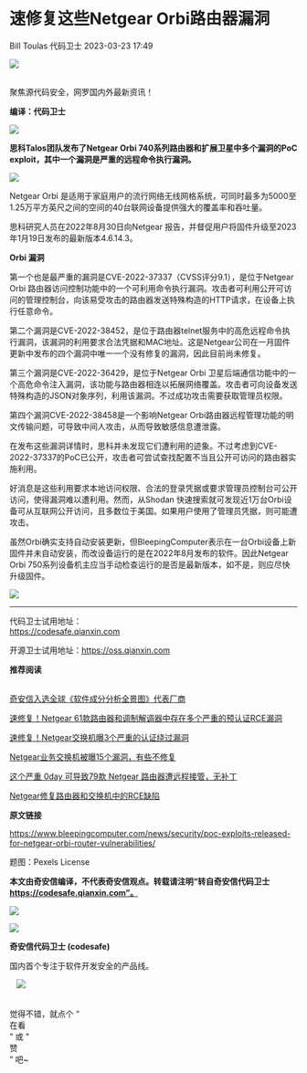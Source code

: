 #  速修复这些Netgear Orbi路由器漏洞   
Bill Toulas  代码卫士   2023-03-23 17:49  
  
![](https://mmbiz.qpic.cn/mmbiz_gif/Az5ZsrEic9ot90z9etZLlU7OTaPOdibteeibJMMmbwc29aJlDOmUicibIRoLdcuEQjtHQ2qjVtZBt0M5eVbYoQzlHiaw/640?wx_fmt=gif "")  
  
   
聚焦源代码安全，网罗国内外最新资讯！  
  
**编译：代码卫士**  
  
![](https://mmbiz.qpic.cn/mmbiz_png/oBANLWYScMTawvfLWEDEbz6tTcTPHPDIsCcIguWqrfo4ZKoE3LZdk3Sth2557MU3ib4elNocyhNGBZvlblA7FDA/640?wx_fmt=png "")  
  
  
**思科Talos团队发布了Netgear Orbi 740系列路由器和扩展卫星中多个漏洞的PoC exploit，其中一个漏洞是严重的远程命令执行漏洞。**  
  
  
![](https://mmbiz.qpic.cn/mmbiz_png/oBANLWYScMTawvfLWEDEbz6tTcTPHPDIS1cw3lN1uhOlCibFTAIMfPkAJSwArquGqJUeJq1dicIWKw7CUnP4v7uw/640?wx_fmt=png "")  
  
  
Netgear Orbi 是适用于家庭用户的流行网络无线网格系统，可同时最多为5000至1.25万平方英尺之间的空间的40台联网设备提供强大的覆盖率和吞吐量。  
  
思科研究人员在2022年8月30日向Netgear 报告，并督促用户将固件升级至2023年1月19日发布的最新版本4.6.14.3。  
  
  
**Orbi 漏洞**  
  
  
  
第一个也是最严重的漏洞是CVE-2022-37337（CVSS评分9.1），是位于Netgear Orbi 路由器访问控制功能中的一个可利用命令执行漏洞。攻击者可利用公开可访问的管理控制台，向该易受攻击的路由器发送特殊构造的HTTP请求，在设备上执行任意命令。  
  
第二个漏洞是CVE-2022-38452，是位于路由器telnet服务中的高危远程命令执行漏洞，该漏洞的利用要求合法凭据和MAC地址。这是Netgear公司在一月固件更新中发布的四个漏洞中唯一一个没有修复的漏洞，因此目前尚未修复。  
  
第三个漏洞是CVE-2022-36429，是位于Netgear Orbi 卫星后端通信功能中的一个高危命令注入漏洞，该功能与路由器相连以拓展网络覆盖。攻击者可向设备发送特殊构造的JSON对象序列，利用该漏洞。不过成功攻击需要获取管理员权限。  
  
第四个漏洞CVE-2022-38458是一个影响Netgear Orbi路由器远程管理功能的明文传输问题，可导致中间人攻击，从而导致敏感信息遭泄露。  
  
在发布这些漏洞详情时，思科并未发现它们遭利用的迹象。不过考虑到CVE-2022-37337的PoC已公开，攻击者可尝试查找配置不当且公开可访问的路由器实施利用。  
  
好消息是这些利用要求本地访问权限、合法的登录凭据或要求管理员控制台可公开访问，使得漏洞难以遭利用。然而，从Shodan 快速搜索就可发现近1万台Orbi设备可从互联网公开访问，且多数位于美国。如果用户使用了管理员凭据，则可能遭攻击。  
  
虽然Orbi确实支持自动安装更新，但BleepingComputer表示在一台Orbi设备上新固件并未自动安装，而改设备运行的是在2022年8月发布的软件。因此Netgear Orbi 750系列设备机主应当手动检查运行的是否是最新版本，如不是，则应尽快升级固件。  
  
  
  
![](https://mmbiz.qpic.cn/mmbiz_png/oBANLWYScMQZeSribxs2yU1w56EMvgX9cDBCiabniazxdxtQ25cBCAd5vBJIM2sOv1khjzwwViaT0pS74U6piaiauiaGA/640?wx_fmt=png "")  
  
  
****  
代码卫士试用地址：  
https://codesafe.qianxin.com  
  
开源卫士试用地址：https://oss.qianxin.com  
  
  
  
  
  
  
  
  
  
  
  
  
**推荐阅读**  
  
[](http://mp.weixin.qq.com/s?__biz=MzI2NTg4OTc5Nw==&mid=2247511052&idx=3&sn=fb116392e405ae62e6c339117fffdb59&chksm=ea949d66dde31470758b6ee8f9dbecdb67ef6c0c8af277f26b83b60dbac95748d28db787a4b4&scene=21#wechat_redirect)  
[奇安信入选全球《软件成分分析全景图》代表厂商](http://mp.weixin.qq.com/s?__biz=MzI2NTg4OTc5Nw==&mid=2247515374&idx=1&sn=8b491039bc40f1e5d4e1b29d8c95f9e7&chksm=ea948d84dde30492f8a6c9953f69dbed1f483b6bc9b4480cab641fbc69459d46bab41cdc4859&scene=21#wechat_redirect)  
  
  
[速修复！Netgear 61款路由器和调制解调器中存在多个严重的预认证RCE漏洞](http://mp.weixin.qq.com/s?__biz=MzI2NTg4OTc5Nw==&mid=2247509274&idx=1&sn=216d21cb49d9020ea39826423b5b770f&chksm=ea949470dde31d664a63ac275e756e4df4883d2004af06b5d54e40dead7831e4e50c99fd17ae&scene=21#wechat_redirect)  
  
  
[速修复！Netgear交换机曝3个严重的认证绕过漏洞](http://mp.weixin.qq.com/s?__biz=MzI2NTg4OTc5Nw==&mid=2247507695&idx=1&sn=67fa6945d9b69defca30c5a951a27a8e&chksm=ea94ef85dde36693e4bd8e37deaa4e6f7f1c2659397805ea5adf422c7f39404fcf27fef53d39&scene=21#wechat_redirect)  
  
  
[Netgear业务交换机被曝15个漏洞，有些不修复](http://mp.weixin.qq.com/s?__biz=MzI2NTg4OTc5Nw==&mid=2247502189&idx=2&sn=66f26ac8db257384c42ee8ff229a4fe5&chksm=ea94f807dde37111b2b4868642cb4e6a40d34493a8c7611cadffcd1e307f6fc268bc8ba3e1a0&scene=21#wechat_redirect)  
  
  
[这个严重 0day 可导致79款 Netgear 路由器遭远程接管，无补丁](http://mp.weixin.qq.com/s?__biz=MzI2NTg4OTc5Nw==&mid=2247493584&idx=1&sn=6ca40eec9e17037795de2fa93e47e08d&chksm=ea94d6badde35fac49d80a9ba9d278abfac273c66ffd7abcc6de5a95b5aa5d6287a531778a5b&scene=21#wechat_redirect)  
  
  
[Netgear修复路由器和交换机中的RCE缺陷](http://mp.weixin.qq.com/s?__biz=MzI2NTg4OTc5Nw==&mid=2247485536&idx=5&sn=5730b1e1c2cf4abd50494ea5a3ec07fb&chksm=ea97390adde0b01ca33460a4569c67e3f27d00969bc4cc863fc6bb959c1ff1848bfb7034cb71&scene=21#wechat_redirect)  
  
  
  
  
**原文链接**  
  
  
https://www.bleepingcomputer.com/news/security/poc-exploits-released-for-netgear-orbi-router-vulnerabilities/  
  
  
题图：Pexels License  
  
  
**本文由奇安信编译，不代表奇安信观点。转载请注明“转自奇安信代码卫士 https://codesafe.qianxin.com”。**  
  
  
  
  
![](https://mmbiz.qpic.cn/mmbiz_jpg/oBANLWYScMSf7nNLWrJL6dkJp7RB8Kl4zxU9ibnQjuvo4VoZ5ic9Q91K3WshWzqEybcroVEOQpgYfx1uYgwJhlFQ/640?wx_fmt=jpeg "")  
  
![](https://mmbiz.qpic.cn/mmbiz_jpg/oBANLWYScMSN5sfviaCuvYQccJZlrr64sRlvcbdWjDic9mPQ8mBBFDCKP6VibiaNE1kDVuoIOiaIVRoTjSsSftGC8gw/640?wx_fmt=jpeg "")  
  
**奇安信代码卫士 (codesafe)**  
  
国内首个专注于软件开发安全的产品线。  
  
   ![](https://mmbiz.qpic.cn/mmbiz_gif/oBANLWYScMQ5iciaeKS21icDIWSVd0M9zEhicFK0rbCJOrgpc09iaH6nvqvsIdckDfxH2K4tu9CvPJgSf7XhGHJwVyQ/640?wx_fmt=gif "")  
  
   
觉得不错，就点个 “  
在看  
” 或 "  
赞  
” 吧~  
  
